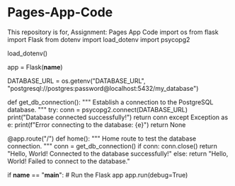 # Pages-App-Code
This repository is for, Assignment: Pages App Code 
import os
from flask import Flask
from dotenv import load_dotenv
import psycopg2

load_dotenv()

app = Flask(__name__)

DATABASE_URL = os.getenv("DATABASE_URL", "postgresql://postgres:password@localhost:5432/my_database")

def get_db_connection():
    """
    Establish a connection to the PostgreSQL database.
    """
    try:
        conn = psycopg2.connect(DATABASE_URL)
        print("Database connected successfully!")
        return conn
    except Exception as e:
        print(f"Error connecting to the database: {e}")
        return None

@app.route("/")
def home():
    """
    Home route to test the database connection.
    """
    conn = get_db_connection()
    if conn:
        conn.close()
        return "Hello, World! Connected to the database successfully!"
    else:
        return "Hello, World! Failed to connect to the database."

if __name__ == "__main__":
    # Run the Flask app
    app.run(debug=True)

